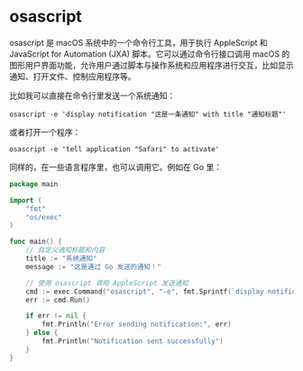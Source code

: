 # osascript

osascript 是 macOS 系统中的一个命令行工具，用于执行 AppleScript 和 JavaScript for Automation (JXA) 脚本。它可以通过命令行接口调用 macOS 的图形用户界面功能，允许用户通过脚本与操作系统和应用程序进行交互，比如显示通知、打开文件、控制应用程序等。

比如我可以直接在命令行里发送一个系统通知：
```shell
osascript -e 'display notification "这是一条通知" with title "通知标题"'
```

或者打开一个程序：
```shell
osascript -e 'tell application "Safari" to activate'
```

同样的，在一些语言程序里，也可以调用它。例如在 Go 里：
```go
package main

import (
	"fmt"
	"os/exec"
)

func main() {
	// 自定义通知标题和内容
	title := "系统通知"
	message := "这是通过 Go 发送的通知！"

	// 使用 osascript 调用 AppleScript 发送通知
	cmd := exec.Command("osascript", "-e", fmt.Sprintf(`display notification "%s" with title "%s"`, message, title))
	err := cmd.Run()

	if err != nil {
		fmt.Println("Error sending notification:", err)
	} else {
		fmt.Println("Notification sent successfully")
	}
}

```